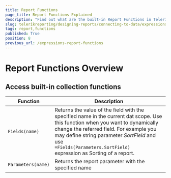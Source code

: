 ```yaml
---
title: Report Functions
page_title: Report Functions Explained
description: "Find out what are the built-in Report Functions in Telerik Reporting and how to use them in expressions in reports."
slug: telerikreporting/designing-reports/connecting-to-data/expressions/expressions-reference/functions/report-functions
tags: report,functions
published: True
position: 8
previous_url: /expressions-report-functions
---
```

<style>
table th:first-of-type {
	width: 25%;
}
table th:nth-of-type(2) {
	width: 75%;
}
</style>

# Report Functions Overview

## Access built-in collection functions

| Function | Description |
| ------ | ------ |
| `Fields(name)` |Returns the value of the field with the specified name in the current dat scope. Use this function when you want to dynamically change the referred field. For example you may define string parameter _SortField_ and use<br/> `=Fields(Parameters.SortField)` <br/>expression as Sorting of a report.|
| `Parameters(name)` |Returns the report parameter with the specified name|
